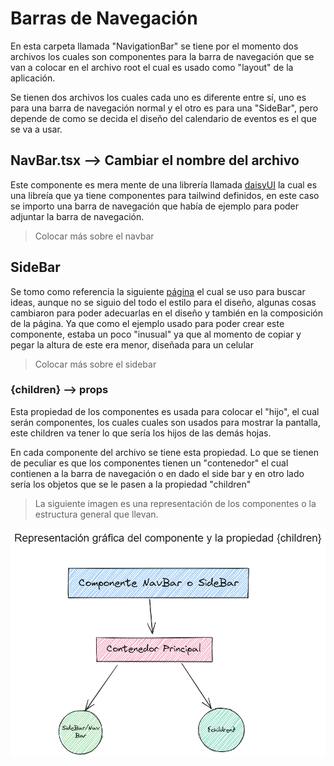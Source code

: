 # Barras de Navegación

En esta carpeta llamada "NavigationBar" se tiene por el momento dos archivos los cuales son componentes para la barra de navegación que se van a colocar en el archivo root el cual es usado como "layout" de la aplicación.

Se tienen dos archivos los cuales cada uno es diferente entre sí, uno es para una barra de navegación normal y el otro es para una "SideBar", pero depende de como se decida el diseño del calendario de eventos es el que se va a usar.

## NavBar.tsx --> Cambiar el nombre del archivo

Este componente es mera mente de una librería llamada [daisyUI](https://daisyui.com/) la cual es una libreía que ya tiene componentes para tailwind definidos, en este caso se importo una barra de navegación que había de ejemplo para poder adjuntar la barra de navegación.

> Colocar más sobre el navbar

## SideBar

Se tomo como referencia la siguiente [página](https://tailwinduikit.com/components/webapp/master_layout/sidebar_layout) el cual se uso para buscar ideas, aunque no se siguio del todo el estilo para el diseño, algunas cosas cambiaron para poder adecuarlas en el diseño y también en la composición de la página. Ya que como el ejemplo usado para poder crear este componente, estaba un poco "inusual" ya que al momento de copiar y pegar la altura de este era menor, diseñada para un celular

> Colocar más sobre el sidebar

### {children} --> props

Esta propiedad de los componentes es usada para colocar el "hijo", el cual serán componentes, los cuales cuales son usados para mostrar la pantalla, este children va tener lo que sería los hijos de las demás hojas.

En cada componente del archivo se tiene esta propiedad. Lo que se tienen de peculiar es que los componentes tienen un "contenedor" el cual contienen a la barra de navegación o en dado el side bar y en otro lado sería los objetos que se le pasen a la propiedad "children"

> La siguiente imagen es una representación de los componentes o la estructura general que llevan.

![Alt text](/app/utils/img/representacion-Componente.png "Title")

